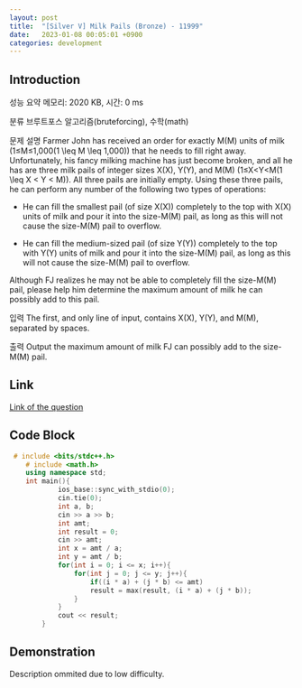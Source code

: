 ```yaml
---
layout: post
title:  "[Silver V] Milk Pails (Bronze) - 11999"
date:   2023-01-08 00:05:01 +0900
categories: development
---
```


## Introduction

성능 요약
메모리: 2020 KB, 시간: 0 ms

분류
브루트포스 알고리즘(bruteforcing), 수학(math)

문제 설명
Farmer John has received an order for exactly M\(M\) units of milk (1≤M≤1,000\(1 \leq M \leq 1,000\)) that he needs to fill right away. Unfortunately, his fancy milking machine has just become broken, and all he has are three milk pails of integer sizes X\(X\), Y\(Y\), and M\(M\) (1≤X<Y<M\(1 \leq X < Y < M\)). All three pails are initially empty. Using these three pails, he can perform any number of the following two types of operations:

- He can fill the smallest pail (of size X\(X\)) completely to the top with X\(X\) units of milk and pour it into the size-M\(M\) pail, as long as this will not cause the size-M\(M\) pail to overflow.

- He can fill the medium-sized pail (of size Y\(Y\)) completely to the top with Y\(Y\) units of milk and pour it into the size-M\(M\) pail, as long as this will not cause the size-M\(M\) pail to overflow.

Although FJ realizes he may not be able to completely fill the size-M\(M\) pail, please help him determine the maximum amount of milk he can possibly add to this pail.

입력
The first, and only line of input, contains X\(X\), Y\(Y\), and M\(M\), separated by spaces.

출력
Output the maximum amount of milk FJ can possibly add to the size-M\(M\) pail.

## Link

[Link of the question](https://www.acmicpc.net/problem/11999)

## Code Block

```c++
 # include <bits/stdc++.h>
    # include <math.h>
    using namespace std;
    int main(){
            ios_base::sync_with_stdio(0);
            cin.tie(0);
            int a, b;
            cin >> a >> b;
            int amt;
            int result = 0;
            cin >> amt;
            int x = amt / a;
            int y = amt / b;
            for(int i = 0; i <= x; i++){
                for(int j = 0; j <= y; j++){
                    if((i * a) + (j * b) <= amt)
                    result = max(result, (i * a) + (j * b));
                }
            }
            cout << result;
        }
```

## Demonstration

Description ommited due to low difficulty.
